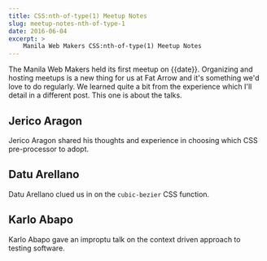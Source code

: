 ```yaml
---
title: CSS:nth-of-type(1) Meetup Notes
slug: meetup-notes-nth-of-type-1
date: 2016-06-04
excerpt: >
    Manila Web Makers CSS:nth-of-type(1) Meetup Notes
---
```


The Manila Web Makers held its first meetup on {{date}}. Organizing and hosting meetups is a new thing for us at Fat Arrow and it's something we'd love to do regularly. We learned quite a bit from the experience which I'll detail in a different post. This one is about the talks.


## Jerico Aragon
Jerico Aragon shared his thoughts and experience in choosing which CSS pre-processor to adopt.


## Datu Arellano
Datu Arellano clued us in on the `cubic-bezier` CSS function.


## Karlo Abapo
Karlo Abapo gave an improptu talk on the context driven approach to testing software.
